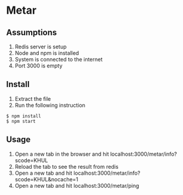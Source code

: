 
Metar
===================================

## Assumptions
1. Redis server is setup
2. Node and npm is installed
3. System is connected to the internet
4. Port 3000 is empty

## Install
1. Extract the file
2. Run the following instruction
```
$ npm install
$ npm start
```

## Usage

1. Open a new tab in the browser and hit localhost:3000/metar/info?scode=KHUL
2. Reload the tab to see the result from redis
3. Open a new tab and hit localhost:3000/metar/info?scode=KHUL&nocache=1
4. Open a new tab and hit localhost:3000/metar/ping